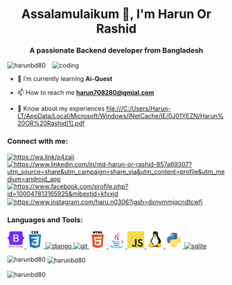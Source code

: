 <h1 align="center">Assalamulaikum 👋, I'm Harun Or Rashid</h1>
<h3 align="center">A passionate Backend developer from Bangladesh</h3>

<img align='right' alt='coding' width='400' src="https://cdn.dribbble.com/users/730703/screenshots/6581243/avento.gif">


<p align="left"> <img src="https://komarev.com/ghpvc/?username=harunbd80&label=Profile%20views&color=0e75b6&style=flat" alt="harunbd80" /> </p>

- 🌱 I’m currently learning **Ai-Quest**

- 📫 How to reach me **harun708280@gmial.com**

- 📄 Know about my experiences [file:///C:/Users/Harun-LT/AppData/Local/Microsoft/Windows/INetCache/IE/0J01YEZN/Harun%20OR%20Rashid[1].pdf](file:///C:/Users/Harun-LT/AppData/Local/Microsoft/Windows/INetCache/IE/0J01YEZN/Harun%20OR%20Rashid[1].pdf)

<h3 align="left">Connect with me:</h3>
<p align="left">
<a href="https://twitter.com/https://wa.link/p4zaij" target="blank"><img align="center" src="https://raw.githubusercontent.com/rahuldkjain/github-profile-readme-generator/master/src/images/icons/Social/twitter.svg" alt="https://wa.link/p4zaij" height="30" width="40" /></a>
<a href="https://linkedin.com/in/https://www.linkedin.com/in/md-harun-or-rashid-857a69307?utm_source=share&utm_campaign=share_via&utm_content=profile&utm_medium=android_app" target="blank"><img align="center" src="https://raw.githubusercontent.com/rahuldkjain/github-profile-readme-generator/master/src/images/icons/Social/linked-in-alt.svg" alt="https://www.linkedin.com/in/md-harun-or-rashid-857a69307?utm_source=share&utm_campaign=share_via&utm_content=profile&utm_medium=android_app" height="30" width="40" /></a>
<a href="https://fb.com/https://www.facebook.com/profile.php?id=100047813165925&mibextid=kfxxjd" target="blank"><img align="center" src="https://raw.githubusercontent.com/rahuldkjain/github-profile-readme-generator/master/src/images/icons/Social/facebook.svg" alt="https://www.facebook.com/profile.php?id=100047813165925&mibextid=kfxxjd" height="30" width="40" /></a>
<a href="https://instagram.com/https://www.instagram.com/haru.n0306?igsh=dxnymmjqcndtcwfj" target="blank"><img align="center" src="https://raw.githubusercontent.com/rahuldkjain/github-profile-readme-generator/master/src/images/icons/Social/instagram.svg" alt="https://www.instagram.com/haru.n0306?igsh=dxnymmjqcndtcwfj" height="30" width="40" /></a>
</p>

<h3 align="left">Languages and Tools:</h3>
<p align="left"> <a href="https://getbootstrap.com" target="_blank" rel="noreferrer"> <img src="https://raw.githubusercontent.com/devicons/devicon/master/icons/bootstrap/bootstrap-plain-wordmark.svg" alt="bootstrap" width="40" height="40"/> </a> <a href="https://www.w3schools.com/css/" target="_blank" rel="noreferrer"> <img src="https://raw.githubusercontent.com/devicons/devicon/master/icons/css3/css3-original-wordmark.svg" alt="css3" width="40" height="40"/> </a> <a href="https://www.djangoproject.com/" target="_blank" rel="noreferrer"> <img src="https://cdn.worldvectorlogo.com/logos/django.svg" alt="django" width="40" height="40"/> </a> <a href="https://git-scm.com/" target="_blank" rel="noreferrer"> <img src="https://www.vectorlogo.zone/logos/git-scm/git-scm-icon.svg" alt="git" width="40" height="40"/> </a> <a href="https://www.w3.org/html/" target="_blank" rel="noreferrer"> <img src="https://raw.githubusercontent.com/devicons/devicon/master/icons/html5/html5-original-wordmark.svg" alt="html5" width="40" height="40"/> </a> <a href="https://www.java.com" target="_blank" rel="noreferrer"> <img src="https://raw.githubusercontent.com/devicons/devicon/master/icons/java/java-original.svg" alt="java" width="40" height="40"/> </a> <a href="https://developer.mozilla.org/en-US/docs/Web/JavaScript" target="_blank" rel="noreferrer"> <img src="https://raw.githubusercontent.com/devicons/devicon/master/icons/javascript/javascript-original.svg" alt="javascript" width="40" height="40"/> </a> <a href="https://www.linux.org/" target="_blank" rel="noreferrer"> <img src="https://raw.githubusercontent.com/devicons/devicon/master/icons/linux/linux-original.svg" alt="linux" width="40" height="40"/> </a> <a href="https://www.python.org" target="_blank" rel="noreferrer"> <img src="https://raw.githubusercontent.com/devicons/devicon/master/icons/python/python-original.svg" alt="python" width="40" height="40"/> </a> <a href="https://www.sqlite.org/" target="_blank" rel="noreferrer"> <img src="https://www.vectorlogo.zone/logos/sqlite/sqlite-icon.svg" alt="sqlite" width="40" height="40"/> </a> </p>

<p><img align="left" src="https://github-readme-stats.vercel.app/api/top-langs?username=harunbd80&show_icons=true&locale=en&layout=compact" alt="harunbd80" /></p>

<p>&nbsp;<img align="center" src="https://github-readme-stats.vercel.app/api?username=harunbd80&show_icons=true&locale=en" alt="harunbd80" /></p>

<p><img align="center" src="https://github-readme-streak-stats.herokuapp.com/?user=harunbd80&" alt="harunbd80" /></p>

